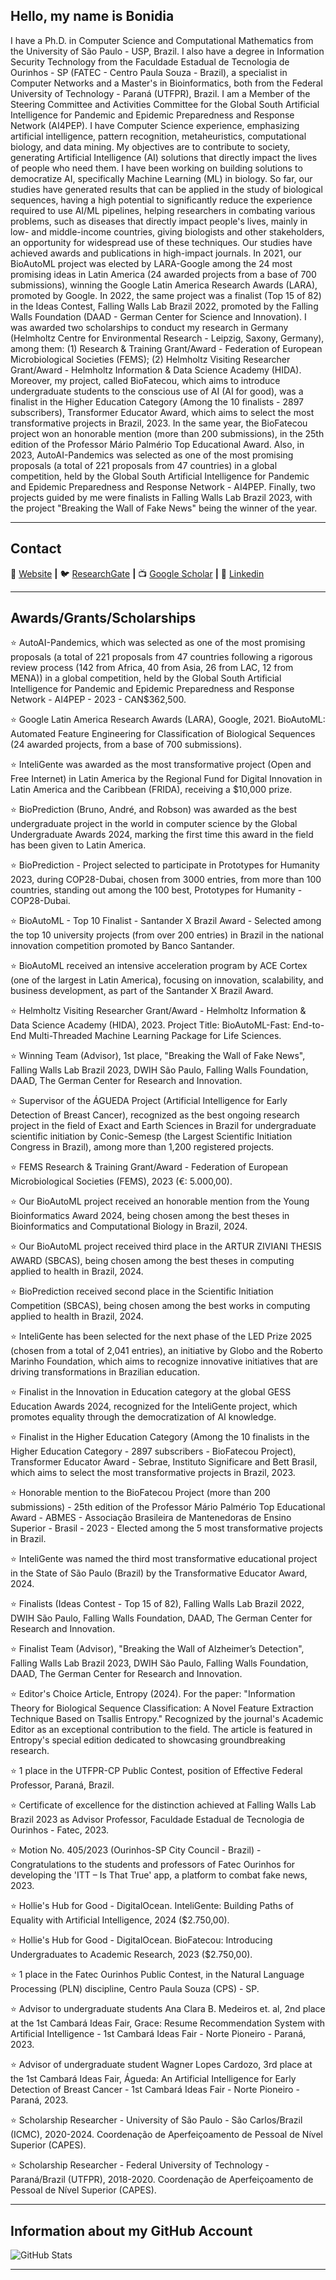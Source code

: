 ## Hello, my name is <strong>Bonidia</strong>

I have a Ph.D. in Computer Science and Computational Mathematics from the University of São Paulo - USP, Brazil. I also have a degree in Information Security Technology from the Faculdade Estadual de Tecnologia de Ourinhos - SP (FATEC - Centro Paula Souza - Brazil), a specialist in Computer Networks and a Master's in Bioinformatics, both from the Federal University of Technology - Paraná (UTFPR), Brazil. I am a Member of the Steering Committee and Activities Committee for the Global South Artificial Intelligence for Pandemic and Epidemic Preparedness and Response Network (AI4PEP). I have Computer Science experience, emphasizing artificial intelligence, pattern recognition, metaheuristics, computational biology, and data mining. My objectives are to contribute to society, generating Artificial Intelligence (AI) solutions that directly impact the lives of people  who need them. I have been working on building solutions to democratize AI, specifically Machine Learning (ML) in biology. So far, our studies have generated results that can be applied in the study of biological sequences, having a high potential to significantly reduce the experience required to use AI/ML pipelines, helping researchers in combating various problems, such as diseases that directly impact people's lives, mainly in low- and middle-income countries, giving biologists and other stakeholders, an opportunity for widespread use of these techniques. Our studies have achieved awards and publications in high-impact journals. In 2021, our BioAutoML project was elected by LARA-Google among the 24 most promising ideas in Latin America (24 awarded projects from a base of 700 submissions), winning the Google Latin America Research Awards (LARA), promoted by Google. In 2022, the same project was a finalist (Top 15 of 82) in the Ideas Contest, Falling Walls Lab Brazil 2022, promoted by the Falling Walls Foundation (DAAD - German Center for Science and Innovation). I was awarded two scholarships to conduct my research in Germany (Helmholtz Centre for Environmental Research - Leipzig, Saxony, Germany), among them: (1) Research & Training Grant/Award - Federation of European Microbiological Societies (FEMS); (2) Helmholtz  Visiting Researcher Grant/Award - Helmholtz Information & Data Science Academy (HIDA). Moreover, my project, called BioFatecou, which aims to introduce undergraduate students to the conscious use of AI (AI for good), was a finalist in the Higher Education Category (Among the 10 finalists - 2897 subscribers), Transformer Educator Award, which aims to select the most transformative projects in Brazil, 2023. In the same year, the BioFatecou project won an honorable mention (more than 200 submissions), in the 25th edition of the Professor Mário Palmério Top Educational Award. Also, in 2023, AutoAI-Pandemics was selected as one of the most promising proposals (a total of 221 proposals from 47 countries) in a global competition, held by the Global South Artificial Intelligence for Pandemic and Epidemic Preparedness and Response Network - AI4PEP. Finally, two projects guided by me were finalists in Falling Walls Lab Brazil 2023, with the project "Breaking the Wall of Fake News" being the winner of the year. 

----

## Contact

🏡 [Website](https://bonidia.github.io/website/) **|** 
🐦 [ResearchGate](https://www.researchgate.net/profile/Robson-Bonidia-2) **|** 
📺 [Google Scholar](https://scholar.google.com.br/citations?user=kTbx_wMAAAAJ&hl=pt-BR) **|** 
👔 [Linkedin](https://www.linkedin.com/in/robson-parmezan-bonidia-phd-8b1b8890)

---
## Awards/Grants/Scholarships

⭐ AutoAI-Pandemics, which was selected as one of the most promising proposals (a total of 221 proposals from 47 countries following a rigorous review process (142 from Africa, 40 from Asia, 26 from LAC, 12 from MENA)) in a global competition, held by the Global South Artificial Intelligence for Pandemic and Epidemic Preparedness and Response Network - AI4PEP - 2023 - CAN$362,500.

⭐ Google Latin America Research Awards (LARA), Google, 2021. BioAutoML: Automated Feature Engineering for Classification of Biological Sequences (24 awarded projects, from a base of 700 submissions).

⭐ InteliGente was awarded as the most transformative project (Open and Free Internet) in Latin America by the Regional Fund for Digital Innovation in Latin America and the Caribbean (FRIDA), receiving a $10,000 prize.

⭐ BioPrediction (Bruno, André, and Robson) was awarded as the best undergraduate project in the world in computer science by the Global Undergraduate Awards 2024, marking the first time this award in the field has been given to Latin America.

⭐ BioPrediction - Project selected to participate in Prototypes for Humanity 2023, during COP28-Dubai, chosen from 3000 entries, from more than 100 countries, standing out among the 100 best, Prototypes for Humanity - COP28-Dubai.

⭐ BioAutoML - Top 10 Finalist - Santander X Brazil Award - Selected among the top 10 university projects (from over 200 entries) in Brazil in the national innovation competition promoted by Banco Santander.

⭐ BioAutoML received an intensive acceleration program by ACE Cortex (one of the largest in Latin America), focusing on innovation, scalability, and business development, as part of the Santander X Brazil Award.

⭐ Helmholtz Visiting Researcher Grant/Award - Helmholtz Information & Data Science Academy (HIDA), 2023. Project Title: BioAutoML-Fast: End-to-End Multi-Threaded Machine Learning Package for Life Sciences.

⭐ Winning Team (Advisor), 1st place, "Breaking the Wall of Fake News", Falling Walls Lab Brazil 2023, DWIH São Paulo, Falling Walls Foundation, DAAD, The German Center for Research and Innovation.

⭐ Supervisor of the ÁGUEDA Project (Artificial Intelligence for Early Detection of Breast Cancer), recognized as the best ongoing research project in the field of Exact and Earth Sciences in Brazil for undergraduate scientific initiation by Conic-Semesp (the Largest Scientific Initiation Congress in Brazil), among more than 1,200 registered projects.

⭐ FEMS Research & Training Grant/Award - Federation of European Microbiological Societies (FEMS), 2023 (€: 5.000,00).

⭐ Our BioAutoML project received an honorable mention from the Young Bioinformatics Award 2024, being chosen among the best theses in Bioinformatics and Computational Biology in Brazil, 2024.

⭐ Our BioAutoML project received third place in the ARTUR ZIVIANI THESIS AWARD (SBCAS), being chosen among the best theses in computing applied to health in Brazil, 2024.

⭐ BioPrediction received second place in the Scientific Initiation Competition (SBCAS), being chosen among the best works in computing applied to health in Brazil, 2024.

⭐ InteliGente has been selected for the next phase of the LED Prize 2025 (chosen from a total of 2,041 entries), an initiative by Globo and the Roberto Marinho Foundation, which aims to recognize innovative initiatives that are driving transformations in Brazilian education.

⭐ Finalist in the Innovation in Education category at the global GESS Education Awards 2024, recognized for the InteliGente project, which promotes equality through the democratization of AI knowledge.

⭐ Finalist in the Higher Education Category (Among the 10 finalists in the Higher Education Category - 2897 subscribers - BioFatecou Project), Transformer Educator Award - Sebrae, Instituto Significare and Bett Brasil, which aims to select the most transformative projects in Brazil, 2023.

⭐ Honorable mention to the BioFatecou Project (more than 200 submissions) - 25th edition of the Professor Mário Palmério Top Educational Award - ABMES - Associação Brasileira de Mantenedoras de Ensino Superior - Brasil - 2023 - Elected among the 5 most transformative projects in Brazil.

⭐ InteliGente was named the third most transformative educational project in the State of São Paulo (Brazil) by the Transformative Educator Award, 2024.

⭐ Finalists (Ideas Contest - Top 15 of 82), Falling Walls Lab Brazil 2022, DWIH São Paulo, Falling Walls Foundation, DAAD, The German Center for Research and Innovation.

⭐ Finalist Team (Advisor), "Breaking the Wall of Alzheimer’s Detection", Falling Walls Lab Brazil 2023, DWIH São Paulo, Falling Walls Foundation, DAAD, The German Center for Research and Innovation.

⭐ Editor's Choice Article, Entropy (2024). For the paper: "Information Theory for Biological Sequence Classification: A Novel Feature Extraction Technique Based on Tsallis Entropy." Recognized by the journal's Academic Editor as an exceptional contribution to the field. The article is featured in Entropy's special edition dedicated to showcasing groundbreaking research.

⭐ 1 place in the UTFPR-CP Public Contest, position of Effective Federal Professor, Paraná, Brazil. 

⭐ Certificate of excellence for the distinction achieved at Falling Walls Lab Brazil 2023 as Advisor Professor, Faculdade Estadual de Tecnologia de Ourinhos - Fatec, 2023.

⭐ Motion No. 405/2023 (Ourinhos-SP City Council - Brazil) - Congratulations to the students and professors of Fatec Ourinhos for developing the 'ITT – Is That True' app, a platform to combat fake news, 2023.

⭐ Hollie's Hub for Good - DigitalOcean. InteliGente: Building Paths of Equality with Artificial Intelligence, 2024 ($2.750,00).

⭐ Hollie's Hub for Good - DigitalOcean. BioFatecou: Introducing Undergraduates to Academic Research, 2023 ($2.750,00).

⭐ 1 place in the Fatec Ourinhos Public Contest, in the Natural Language Processing (PLN) discipline, Centro Paula Souza (CPS) - SP.

⭐ Advisor to undergraduate students Ana Clara B. Medeiros et. al, 2nd place at the 1st Cambará Ideas Fair, Grace: Resume Recommendation System with Artificial Intelligence - 1st Cambará Ideas Fair - Norte Pioneiro - Paraná, 2023.

⭐ Advisor of undergraduate student Wagner Lopes Cardozo, 3rd place at the 1st Cambará Ideas Fair, Águeda: An Artificial Intelligence for Early Detection of Breast Cancer - 1st Cambará Ideas Fair - Norte Pioneiro - Paraná, 2023.

⭐ Scholarship Researcher - University of São Paulo - São Carlos/Brazil (ICMC), 2020-2024. Coordenação de Aperfeiçoamento de Pessoal de Nível Superior (CAPES). 

⭐ Scholarship Researcher - Federal University of Technology - Paraná/Brazil (UTFPR), 2018-2020. Coordenação de Aperfeiçoamento de Pessoal de Nível Superior (CAPES). 

---
## Information about my GitHub Account 
![GitHub Stats](https://github-readme-stats.vercel.app/api?username=Bonidia&show_icons=true)

---
